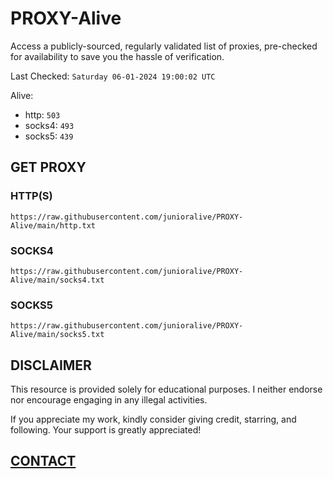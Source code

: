 # PROXY-Alive

Access a publicly-sourced, regularly validated list of proxies, pre-checked for availability to save you the hassle of verification.

Last Checked: `Saturday 06-01-2024 19:00:02 UTC`

Alive:
- http: `503`
- socks4: `493`
- socks5: `439`

## GET PROXY

### HTTP(S)

```https://raw.githubusercontent.com/junioralive/PROXY-Alive/main/http.txt```

### SOCKS4

```https://raw.githubusercontent.com/junioralive/PROXY-Alive/main/socks4.txt```

### SOCKS5

```https://raw.githubusercontent.com/junioralive/PROXY-Alive/main/socks5.txt```

## DISCLAIMER

This resource is provided solely for educational purposes. I neither endorse nor encourage engaging in any illegal activities.

If you appreciate my work, kindly consider giving credit, starring, and following. Your support is greatly appreciated! 

## [CONTACT](https://t.me/TheJuniorAlive)
